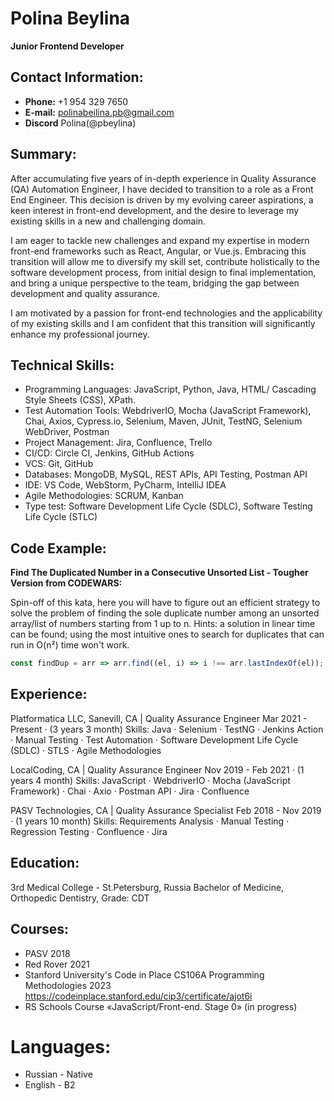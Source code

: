 # Polina Beylina
**Junior Frontend Developer**


## Contact Information:
- **Phone:** +1 954 329 7650
- **E-mail:** polinabeilina.pb@gmail.com
- **Discord** Polina(@pbeylina)


## Summary:
After accumulating five years of in-depth experience in Quality Assurance (QA) Automation Engineer, I have decided to transition to a role as a Front End Engineer. This decision is driven by my evolving career aspirations, a keen interest in front-end development, and the desire to leverage my existing skills in a new and challenging domain.

I am eager to tackle new challenges and expand my expertise in modern front-end frameworks such as React, Angular, or Vue.js. Embracing this transition will allow me to diversify my skill set, contribute holistically to the software development process, from initial design to final implementation, and bring a unique perspective to the team, bridging the gap between development and quality assurance.

I am motivated by a passion for front-end technologies and the applicability of my existing skills and I am confident that this transition will significantly enhance my professional journey.


## Technical Skills:
- Programming Languages: JavaScript, Python, Java, HTML/ Cascading Style Sheets (CSS), XPath.
- Test Automation Tools: WebdriverIO, Mocha (JavaScript Framework), Chai, Axios, Cypress.io, Selenium, Maven, JUnit, TestNG, Selenium WebDriver, Postman
- Project Management: Jira, Confluence, Trello
- CI/CD: Circle CI, Jenkins, GitHub Actions
- VCS: Git, GitHub
- Databases: MongoDB, MySQL, REST APIs, API Testing, Postman API
- IDE: VS Code, WebStorm, PyCharm, IntelliJ IDEA
- Agile Methodologies: SCRUM, Kanban
- Type test: Software Development Life Cycle (SDLC), Software Testing Life Cycle (STLC)


## Code Example:
**Find The Duplicated Number in a Consecutive Unsorted List - Tougher Version from CODEWARS:**

Spin-off of this kata, here you will have to figure out an efficient strategy to solve the problem of finding the sole duplicate number among an unsorted array/list of numbers starting from 1 up to n. Hints: a solution in linear time can be found; using the most intuitive ones to search for duplicates that can run in O(n²) time won't work.
```javascript
const findDup = arr => arr.find((el, i) => i !== arr.lastIndexOf(el));
```

## Experience:
Platformatica LLC, Sanevill, CA  | Quality Assurance Engineer
Mar 2021 - Present · (3 years 3 month)
Skills: Java · Selenium · TestNG · Jenkins Action · Manual Testing · Test Automation · Software Development Life Cycle (SDLC) · STLS · Agile Methodologies

LocalCoding, CA | Quality Assurance Engineer
Nov 2019 - Feb 2021 · (1 years 4 month)
Skills: JavaScript · WebdriverIO · Mocha (JavaScript Framework) · Chai · Axio · Postman API · Jira · Confluence

PASV Technologies, CA  | Quality Assurance Specialist
Feb 2018 - Nov 2019 · (1 years 10 month)
Skills: Requirements Analysis · Manual Testing · Regression Testing · Confluence · Jira


## Education:
3rd Medical College - St.Petersburg, Russia
Bachelor of Medicine, Orthopedic Dentistry, Grade: CDT


## Courses:
- PASV 2018
- Red Rover 2021
- Stanford University's Code in Place CS106A Programming Methodologies 2023 https://codeinplace.stanford.edu/cip3/certificate/ajot6i
- RS Schools Course «JavaScript/Front-end. Stage 0» (in progress)


# Languages:
- Russian - Native
- English - B2
